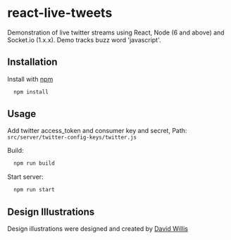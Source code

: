 # react-live-tweets
Demonstration of live twitter streams using React, Node (6 and above) and Socket.io (1.x.x). Demo tracks buzz word 'javascript'.

## Installation

Install with [npm](https://www.npmjs.com/)

```sh
  npm install
```

## Usage

Add twitter access_token and consumer key and secret, Path: `src/server/twitter-config-keys/twitter.js`

Build:
```sh
  npm run build
```

Start server:
```sh
  npm run start
```

## Design Illustrations
Design illustrations were designed and created by [David Willis](https://dribbble.com/DJWillis)
